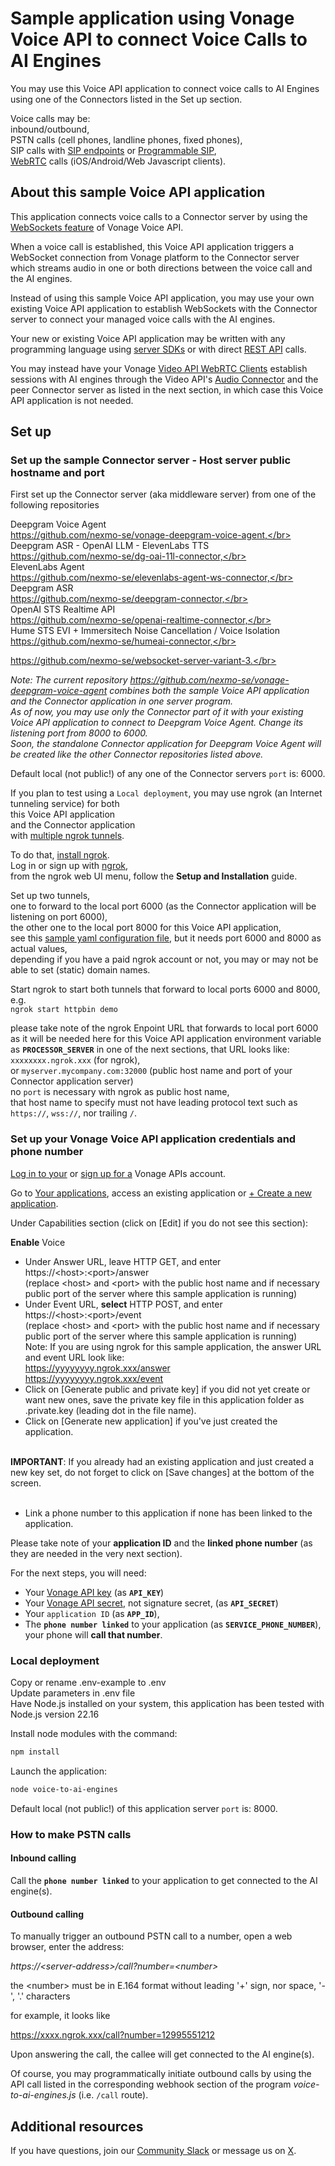 # Sample application using Vonage Voice API to connect Voice Calls to AI Engines

You may use this Voice API application to connect voice calls to AI Engines using one of the Connectors listed in the Set up section.

Voice calls may be:</br>
inbound/outbound,</br>
PSTN calls (cell phones, landline phones, fixed phones),</br>
SIP calls with [SIP endpoints](https://developer.vonage.com/en/voice/voice-api/concepts/endpoints#session-initiation-protocol-sip) or [Programmable SIP](https://developer.vonage.com/en/voice/voice-api/concepts/programmable-sip),</br>
[WebRTC](https://developer.vonage.com/en/vonage-client-sdk/overview) calls (iOS/Android/Web Javascript clients).</br>

## About this sample Voice API application

This application connects voice calls to a Connector server by using the [WebSockets feature](https://developer.vonage.com/en/voice/voice-api/concepts/websockets) of Vonage Voice API.</br>

When a voice call is established, this Voice API application triggers a WebSocket connection from Vonage platform to the Connector server which streams audio in one or both directions between the voice call and the AI engines. 

Instead of using this sample Voice API application, you may use your own existing Voice API application to establish WebSockets with the Connector server to connect your managed voice calls with the AI engines.

Your new or existing Voice API application may be written with any programming language using [server SDKs](https://developer.vonage.com/en/tools) or with direct [REST API](https://developer.vonage.com/en/api/voice) calls.

You may instead have your Vonage [Video API WebRTC Clients](https://developer.vonage.com/en/tools) establish sessions with AI engines through the Video API's [Audio Connector](https://developer.vonage.com/en/video/guides/audio-connector) and the peer Connector server as listed in the next section, in which case this Voice API application is not needed.

## Set up

### Set up the sample Connector server - Host server public hostname and port

First set up the Connector server (aka middleware server) from one of the following repositories</br>

Deepgram Voice Agent</br>
 https://github.com/nexmo-se/vonage-deepgram-voice-agent,</br></br>
Deepgram ASR - OpenAI LLM - ElevenLabs TTS</br>
https://github.com/nexmo-se/dg-oai-11l-connector,</br></br>
ElevenLabs Agent</br>
https://github.com/nexmo-se/elevenlabs-agent-ws-connector,</br></br>
Deepgram ASR</br>
https://github.com/nexmo-se/deepgram-connector,</br></br>
OpenAI STS Realtime API</br>
https://github.com/nexmo-se/openai-realtime-connector,</br></br>
Hume STS EVI + Immersitech Noise Cancellation / Voice Isolation</br>
https://github.com/nexmo-se/humeai-connector,</br></br>

https://github.com/nexmo-se/websocket-server-variant-3.</br> 

_Note:
The current repository https://github.com/nexmo-se/vonage-deepgram-voice-agent combines both the sample Voice API application and the Connector application in one server program.<br>
As of now, you may use only the Connector part of it with your existing Voice API application to connect to Deepgram Voice Agent. Change its listening port from 8000 to 6000.<br>
Soon, the standalone Connector application for Deepgram Voice Agent will be created like the other Connector repositories listed above._


Default local (not public!) of any one of the Connector servers `port` is: 6000.

If you plan to test using a `Local deployment`, you may use ngrok (an Internet tunneling service) for both<br>
this Voice API application<br>
and the Connector application<br>
with [multiple ngrok tunnels](https://ngrok.com/docs/agent/config/v2/#tunnel-configurations).

To do that, [install ngrok](https://ngrok.com/downloads).<br>
Log in or sign up with [ngrok](https://ngrok.com/),<br>
from the ngrok web UI menu, follow the **Setup and Installation** guide.

Set up two tunnels,<br>
one to forward to the local port 6000 (as the Connector application will be listening on port 6000),<br>
the other one to the local port 8000 for this Voice API application,<br>
see this [sample yaml configuration file](https://ngrok.com/docs/agent/config/v2/#define-two-tunnels-named-httpbin-and-demo), but it needs port 6000 and 8000 as actual values,<br>
depending if you have a paid ngrok account or not, you may or may not be able to set (static) domain names.

Start ngrok to start both tunnels that forward to local ports 6000 and 8000, e.g.<br>
`ngrok start httpbin demo`

please take note of the ngrok Enpoint URL that forwards to local port 6000 as it will be needed here for this Voice API application environment variable as **`PROCESSOR_SERVER`** in one of the next sections, that URL looks like:<br>
`xxxxxxxx.ngrok.xxx` (for ngrok),<br>
or `myserver.mycompany.com:32000` (public host name and port of your Connector application server)<br>
no `port` is necessary with ngrok as public host name,<br>
that host name to specify must not have leading protocol text such as `https://`, `wss://`, nor trailing `/`.

### Set up your Vonage Voice API application credentials and phone number

[Log in to your](https://dashboard.nexmo.com/sign-in) or [sign up for a](https://ui.idp.vonage.com/ui/auth/registration) Vonage APIs account.

Go to [Your applications](https://dashboard.nexmo.com/applications), access an existing application or [+ Create a new application](https://dashboard.nexmo.com/applications/new).

Under Capabilities section (click on [Edit] if you do not see this section):

**Enable** Voice
- Under Answer URL, leave HTTP GET, and enter</br>
https://\<host\>:\<port\>/answer</br>
(replace \<host\> and \<port\> with the public host name and if necessary public port of the server where this sample application is running)</br>
- Under Event URL, **select** HTTP POST, and enter</br>
https://\<host\>:\<port\>/event</br>
(replace \<host\> and \<port\> with the public host name and if necessary public port of the server where this sample application is running)</br>
Note: If you are using ngrok for this sample application, the answer URL and event URL look like:</br>
https://yyyyyyyy.ngrok.xxx/answer</br>
https://yyyyyyyy.ngrok.xxx/event</br> 	
- Click on [Generate public and private key] if you did not yet create or want new ones, save the private key file in this application folder as .private.key (leading dot in the file name).</br>
- Click on [Generate new application] if you've just created the application.</br></br>

**IMPORTANT**: If you already had an existing application and just created a new key set, do not forget to click on [Save changes] at the bottom of the screen.</br></br>

- Link a phone number to this application if none has been linked to the application.</br>

Please take note of your **application ID** and the **linked phone number** (as they are needed in the very next section).

For the next steps, you will need:</br>
- Your [Vonage API key](https://dashboard.nexmo.com/settings) (as **`API_KEY`**)</br>
- Your [Vonage API secret](https://dashboard.nexmo.com/settings), not signature secret, (as **`API_SECRET`**)</br>
- Your `application ID` (as **`APP_ID`**),</br>
- The **`phone number linked`** to your application (as **`SERVICE_PHONE_NUMBER`**), your phone will **call that number**.</br>

### Local deployment

Copy or rename .env-example to .env<br>
Update parameters in .env file<br>
Have Node.js installed on your system, this application has been tested with Node.js version 22.16<br>

Install node modules with the command:<br>
 ```bash
npm install
```

Launch the application:<br>
```bash
node voice-to-ai-engines
```
Default local (not public!) of this application server `port` is: 8000.

### How to make PSTN calls

#### Inbound calling

Call the **`phone number linked`** to your application to get connected to the AI engine(s).

#### Outbound calling

To manually trigger an outbound PSTN call to a number, open a web browser, enter the address:<br>

_https://\<server-address\>/call?number=\<number\>_<br>

the \<number\> must be in E.164 format without leading '+' sign, nor space, '-', '.' characters

for example, it looks like

https://xxxx.ngrok.xxx/call?number=12995551212

Upon answering the call, the callee will get connected to the AI engine(s).

Of course, you may programmatically initiate outbound calls by using the API call listed in the corresponding webhook section of the program _voice-to-ai-engines.js_ (i.e. `/call` route).

## Additional resources

If you have questions, join our [Community Slack](https://developer.vonage.com/community/slack) or message us on [X](https://twitter.com/VonageDev?adobe_mc=MCMID%3D61117212728348884173699984659581708157%7CMCORGID%3DA8833BC75245AF9E0A490D4D%2540AdobeOrg%7CTS%3D1740259490).



